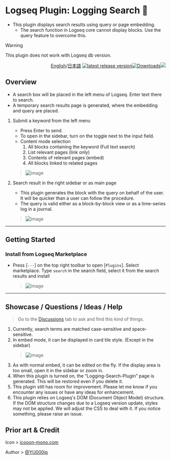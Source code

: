 # Logseq Plugin: Logging Search 🔎

- This plugin displays search results using query or page embedding.
  - The search function in Logseq core cannot display blocks. Use the query feature to overcome this.

> [!WARNING]
This plugin does not work with Logseq db version.

<div align="right">

[English](https://github.com/YU000jp/logseq-plugin-logging-search/)/[日本語](https://github.com/YU000jp/logseq-plugin-logging-search/blob/main/readme.ja.md) [![latest release version](https://img.shields.io/github/v/release/YU000jp/logseq-plugin-logging-search)](https://github.com/YU000jp/logseq-plugin-logging-search/releases)[![Downloads](https://img.shields.io/github/downloads/YU000jp/logseq-plugin-logging-search/total.svg)](https://github.com/YU000jp/logseq-plugin-logging-search/releases)<!-- Published 2023 --><a href="https://www.buymeacoffee.com/yu000japan"><img src="https://img.buymeacoffee.com/button-api/?text=Buy me a pizza&emoji=🍕&slug=yu000japan&button_colour=FFDD00&font_colour=000000&font_family=Poppins&outline_colour=000000&coffee_colour=ffffff" /></a>
</div>

## Overview

- A search box will be placed in the left menu of Logseq. Enter text there to search.
- A temporary search results page is generated, where the embedding and query are placed.

1. Submit a keyword from the left menu
   - Press Enter to send.
   - To open in the sidebar, turn on the toggle next to the input field.
   - Content mode selection
     1. All blocks containing the keyword (Full text search)
     1. List relevant pages (link only)
     1. Contents of relevant pages (embed)
     1. All blocks linked to related pages
   > ![image](https://github.com/user-attachments/assets/ac903fd7-5cd3-4b0a-97fb-df3a43fc0967)

2. Search result in the right sidebar or as main page
   - This plugin generates the block with the query on behalf of the user. It will be quicker than a user can follow the procedure.
   - The query is valid either as a block-by-block view or as a time-series log in a journal.
   > ![image](https://github.com/user-attachments/assets/ff2210a6-967f-449f-8f51-d90f3938daa9)

---

## Getting Started

### Install from Logseq Marketplace

- Press [`---`] on the top right toolbar to open [`Plugins`]. Select marketplace. Type `search` in the search field, select it from the search results and install
  > ![image](https://github.com/user-attachments/assets/0508bf4b-c29f-4a76-89c5-ff925ea508fd)


---

## Showcase / Questions / Ideas / Help

> Go to the [Discussions](https://github.com/YU000jp/logseq-plugin-logging-search/discussions) tab to ask and find this kind of things.
1. Currently, search terms are matched case-sensitive and space-sensitive.
1. In embed mode, it can be displayed in card tile style. (Except in the sidebar)
   > ![image](https://github.com/user-attachments/assets/671fd65c-ed02-4b15-8bbc-c8fa1757b84b)
1. As with normal embed, it can be edited on the fly. If the display area is too small, open it in the sidebar or zoom in.
1. When this plugin is turned on, the “Logging-Search-Plugin” page is generated. This will be restored even if you delete it.
1. This plugin still has room for improvement. Please let me know if you encounter any issues or have any ideas for enhancement.
1. This plugin relies on Logseq's DOM (Document Object Model) structure. If the DOM structure changes due to a Logseq version update, styles may not be applied. We will adjust the CSS to deal with it. If you notice something, please raise an issue.

## Prior art & Credit

Icon > [icooon-mono.com](https://icooon-mono.com/11095-%e6%9e%a0%e3%81%a4%e3%81%8d%e3%81%ae%e7%be%bd%e6%a0%b9%e3%83%9a%e3%83%b3%e3%81%ae%e3%82%a2%e3%82%a4%e3%82%b3%e3%83%b3%e7%b4%a0%e6%9d%90/)

Author > [@YU000jp](https://github.com/YU000jp)
